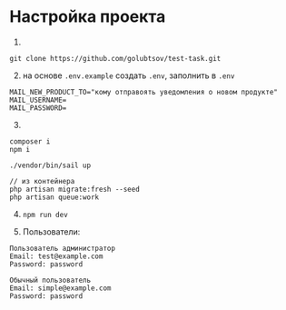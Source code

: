 # Настройка проекта

1.  
```
git clone https://github.com/golubtsov/test-task.git
```

2. на основе ``.env.example`` создать ``.env``, заполнить в ``.env``

```
MAIL_NEW_PRODUCT_TO="кому отправоять уведомления о новом продукте"
MAIL_USERNAME=
MAIL_PASSWORD=
```
3. 
```
composer i
npm i

./vendor/bin/sail up

// из контейнера
php artisan migrate:fresh --seed
php artisan queue:work
```

4. ``npm run dev``

5. Пользователи:
```
Пользователь администратор
Email: test@example.com
Password: password

Обычный пользователь
Email: simple@example.com
Password: password
```
